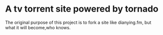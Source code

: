 A tv torrent site powered by tornado
=========
The original purpose of this project is to fork a site like dianying.fm,
but what it will become,who knows.
